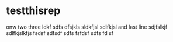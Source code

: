 # testthisrep
onw two three
ldkf 
sdfs
dfsjkls
sldkfjsl
sdlfkjsl
and last line
sdjfslkjf
sdlfkjslkfjs
fsdsf
sdfsdf
sdfs
fsfdsf
sdfs
fd
sf
